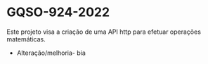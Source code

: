 # GQSO-924-2022

Este projeto visa a criação de uma API http para efetuar operações matemáticas.

- Alteração/melhoria- bia 